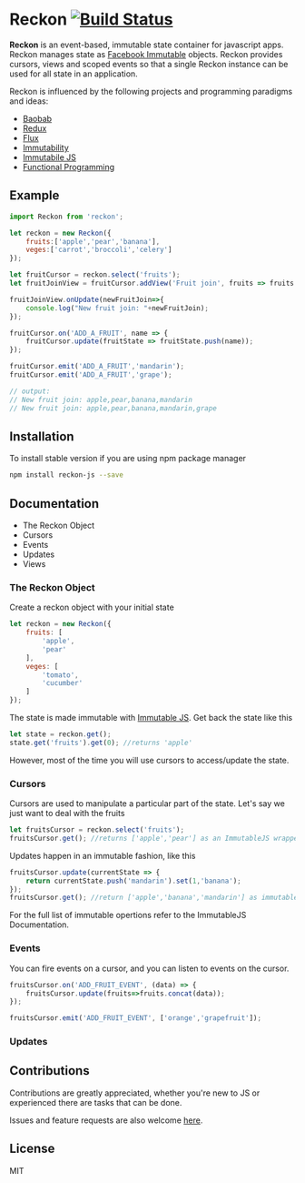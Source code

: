 # Reckon [![Build Status](https://travis-ci.org/mj1618/reckon.svg)](https://travis-ci.org/mj1618/reckon)


**Reckon** is an event-based, immutable state container for javascript apps. Reckon manages state as [Facebook Immutable](https://facebook.github.io/immutable-js/) objects. Reckon provides cursors, views and scoped events so that a single Reckon instance can be used for all state in an application.

Reckon is influenced by the following projects and programming paradigms and ideas:
* [Baobab](https://github.com/Yomguithereal/baobab)
* [Redux](https://github.com/reactjs/redux)
* [Flux](https://facebook.github.io/flux/)
* [Immutability](https://en.wikipedia.org/wiki/Immutable_object)
* [Immutabile JS](https://facebook.github.io/immutable-js/)
* [Functional Programming](https://en.wikipedia.org/wiki/Functional_programming)

## Example

```js
import Reckon from 'reckon';

let reckon = new Reckon({
    fruits:['apple','pear','banana'],
    veges:['carrot','broccoli','celery']
});

let fruitCursor = reckon.select('fruits');
let fruitJoinView = fruitCursor.addView('Fruit join', fruits => fruits.join());

fruitJoinView.onUpdate(newFruitJoin=>{
    console.log("New fruit join: "+newFruitJoin);
});

fruitCursor.on('ADD_A_FRUIT', name => {
    fruitCursor.update(fruitState => fruitState.push(name));
});

fruitCursor.emit('ADD_A_FRUIT','mandarin');
fruitCursor.emit('ADD_A_FRUIT','grape');

// output:
// New fruit join: apple,pear,banana,mandarin
// New fruit join: apple,pear,banana,mandarin,grape
```

## Installation

To install stable version if you are using npm package manager
```sh
npm install reckon-js --save
```

## Documentation

* The Reckon Object
* Cursors
* Events
* Updates
* Views

### The Reckon Object

Create a reckon object with your initial state

```js
let reckon = new Reckon({
    fruits: [
        'apple',
        'pear'
    ],
    veges: [
        'tomato',
        'cucumber'
    ]
});
```

The state is made immutable with [Immutable JS](https://facebook.github.io/immutable-js/).
Get back the state like this

```js
let state = reckon.get();
state.get('fruits').get(0); //returns 'apple'
```

However, most of the time you will use cursors to access/update the state.


### Cursors

Cursors are used to manipulate a particular part of the state.
Let's say we just want to deal with the fruits

```js
let fruitsCursor = reckon.select('fruits');
fruitsCursor.get(); //returns ['apple','pear'] as an ImmutableJS wrapper
```

Updates happen in an immutable fashion, like this

```js
fruitsCursor.update(currentState => {
    return currentState.push('mandarin').set(1,'banana');
});
fruitsCursor.get(); //return ['apple','banana','mandarin'] as immutable
```
For the full list of immutable opertions refer to the ImmutableJS Documentation.

### Events

You can fire events on a cursor, and you can listen to events on the cursor.

```js
fruitsCursor.on('ADD_FRUIT_EVENT', (data) => {
    fruitsCursor.update(fruits=>fruits.concat(data));
});

fruitsCursor.emit('ADD_FRUIT_EVENT', ['orange','grapefruit']);
```

### Updates


## Contributions

Contributions are greatly appreciated, whether you're new to JS or experienced there are tasks that can be done.

Issues and feature requests are also welcome [here](https://github.com/mj1618/reckon-js/issues).

## License

MIT
